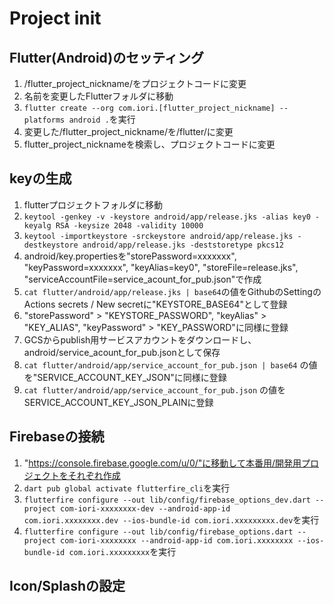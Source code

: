 # Project init

## Flutter(Android)のセッティング
1. /flutter_project_nickname/をプロジェクトコードに変更
2. 名前を変更したFlutterフォルダに移動
3. `flutter create --org com.iori.[flutter_project_nickname] --platforms android .`を実行
4. 変更した/flutter_project_nickname/を/flutter/に変更
5. flutter_project_nicknameを検索し、プロジェクトコードに変更

## keyの生成
1. flutterプロジェクトフォルダに移動
2. ```keytool -genkey -v -keystore android/app/release.jks -alias key0 -keyalg RSA -keysize 2048 -validity 10000```
3. ```keytool -importkeystore -srckeystore android/app/release.jks -destkeystore android/app/release.jks -deststoretype pkcs12```
4. android/key.propertiesを"storePassword=xxxxxxx", "keyPassword=xxxxxxx", "keyAlias=key0", "storeFile=release.jks", "serviceAccountFile=service_acount_for_pub.json"で作成
5. `cat flutter/android/app/release.jks | base64`の値をGithubのSettingのActions secrets / New secretに"KEYSTORE_BASE64"として登録
6. "storePassword" > "KEYSTORE_PASSWORD", "keyAlias" > "KEY_ALIAS", "keyPassword" > "KEY_PASSWORD"に同様に登録
7. GCSからpublish用サービスアカウントをダウンロードし、android/service_acount_for_pub.jsonとして保存
8. `cat flutter/android/app/service_account_for_pub.json | base64` の値を"SERVICE_ACCOUNT_KEY_JSON"に同様に登録
9. `cat flutter/android/app/service_account_for_pub.json` の値をSERVICE_ACCOUNT_KEY_JSON_PLAINに登録

## Firebaseの接続
1. "https://console.firebase.google.com/u/0/"に移動して本番用/開発用プロジェクトをそれぞれ作成
2. `dart pub global activate flutterfire_cli`を実行
3. `flutterfire configure --out lib/config/firebase_options_dev.dart --project com-iori-xxxxxxxx-dev --android-app-id com.iori.xxxxxxxx.dev --ios-bundle-id com.iori.xxxxxxxxx.dev`を実行
4. `flutterfire configure --out lib/config/firebase_options.dart --project com-iori-xxxxxxxx --android-app-id com.iori.xxxxxxxx --ios-bundle-id com.iori.xxxxxxxxx`を実行

## Icon/Splashの設定